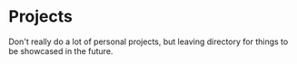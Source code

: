 # Projects

Don't really do a lot of personal projects, but leaving directory for things to be showcased in the future.
